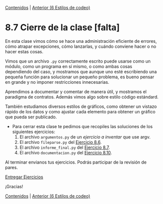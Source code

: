 [Contenidos](../Contenidos.md) \| [Anterior (6 Estilos de codeo)](06_Estilo.md)

# 8.7 Cierre de la clase [falta]

En esta clase vimos cómo se hace una administración eficiente de errores, cómo atrapar excepciones, cómo lanzarlas, y cuándo conviene hacer o no hacer estas cosas.

Vimos que un archivo `.py` correctamente escrito puede usarse como un módulo, como un programa en sí mismo, o como ambas cosas dependiendo del caso, y mostramos que aunque uno esté escribiendo una pequeña función para solucionar un pequeño problema, es bueno pensar en grande y no imponer restricciones innecesarias.

Aprendimos a documentar y comentar de manera útil, y mostramos el paradigma de contratos. Además vimos algo sobre estilo código estándard.

También estudiamos diversos estilos de gráficos, como obtener un vistazo rápido de los datos y como ajustar cada elemento para obtener un gráfico que pueda ser publicado.


* Para cerrar esta clase te pedimos que recopiles las soluciones de los siguientes ejercicios:
    1. El archivo `argumentos.py` de un *ejercicio a inventar* que use argv.
    1. El archivo `fileparse.py` del [Ejercicio 8.6](../08_Diseño_y_Especificacion/04_Flexibilidad.md#ejercicio-86-de-archivos-a-objetos-cual-archivos).
    2. El archivo `informe_final.py` del [Ejercicio 8.7](../08_Diseño_y_Especificacion/04_Flexibilidad.md#ejercicio-87-arreglemos-las-funciones-existentes).
    3. El archivo `documentacion.py` del [Ejercicio 8.10](../08_Diseño_y_Especificacion/05_Especificacion_y_Documentacion.md#ejercicio-810-funciones-y-documentacion).
    

Al terminar envianos tus ejercicios. Podrás participar de la revisión de pares.

[Entregar Ejercicios](http://programacionpython.ecyt.unsam.edu.ar/unit/submission/7)

¡Gracias! 



[Contenidos](../Contenidos.md) \| [Anterior (6 Estilos de codeo)](06_Estilo.md)

